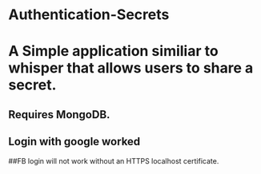 # Authentication-Secrets

# A Simple application similiar to whisper that allows users to share a secret.

## Requires MongoDB.

## Login with google worked 

##FB login will not work without an HTTPS localhost certificate.


